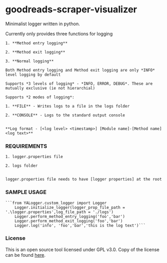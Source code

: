# goodreads-scraper-visualizer   

Minimalist logger written in python.

Currently only provides three functions for logging

	1. **Method entry logging**
	
	2. **Method exit logging**
	
	3. **Normal logging**
	
	Both Method entry logging and Method exit logging are only *INFO* level logging by default
	
	Supports *3 levels of logging* - *INFO, ERROR, DEBUG*. These are mutually exclusive (ie not hierarchial)
	
	Supports *2 modes of logging*:
	
	1. **FILE** - Writes logs to a file in the logs folder 
	
	2. **CONSOLE** - Logs to the standard output console
	
	
	**Log format - [<log level> <timestamp>] [Module name]-[Method name] <log text>**
	
### REQUIREMENTS
	
	1. logger.properties file
	
	2. logs folder
	
	
	logger.properties file needs to have [logger properties] at the root
	
### SAMPLE USAGE
	
	```from YALogger.custom_logger import Logger 
		Logger.initialize_logger(logger_prop_file_path = '.\logger.properties',log_file_path = './logs') 
		Logger.perform_method_entry_logging('foo','bar')
		Logger.perform_method_exit_logging('foo','bar') 
		Logger.log('info', 'foo','bar','this is the log text')```


### License

This is an open source tool licensed under GPL v3.0. Copy of the license can be found
[here](https://github.com/DivyenduDutta/goodreads-scraper-visualizer/blob/master/LICENSE.md).
